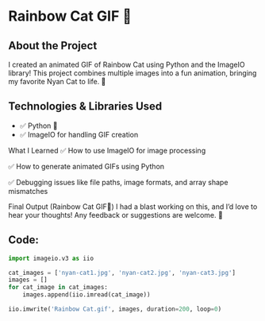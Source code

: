 # Rainbow Cat GIF  🎉

## About the Project
I created an animated GIF of Rainbow Cat using Python and the ImageIO library! This project combines multiple images into a fun animation, bringing my favorite Nyan Cat to life. 🚀

## Technologies & Libraries Used
- ✅ Python 🐍
- ✅ ImageIO for handling GIF creation

What I Learned
✅ How to use ImageIO for image processing

✅ How to generate animated GIFs using Python

✅ Debugging issues like file paths, image formats, and array shape mismatches

Final Output (Rainbow Cat GIF🎥)
I had a blast working on this, and I’d love to hear your thoughts! Any feedback or suggestions are welcome. 🚀


## Code:
```python
import imageio.v3 as iio

cat_images = ['nyan-cat1.jpg', 'nyan-cat2.jpg', 'nyan-cat3.jpg']
images = []
for cat_image in cat_images:
    images.append(iio.imread(cat_image))

iio.imwrite('Rainbow Cat.gif', images, duration=200, loop=0) 
